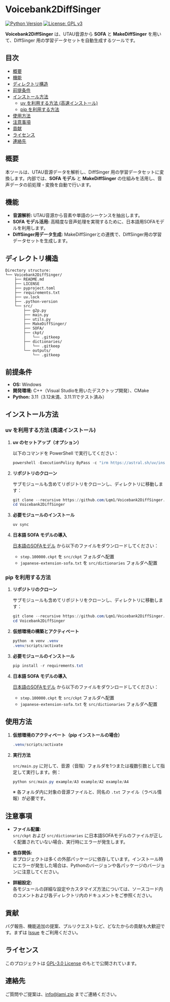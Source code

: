 # Voicebank2DiffSinger

[![Python Version](https://img.shields.io/badge/python-3.11-blue.svg)](https://www.python.org/downloads/release/python-3111/)
[![License: GPL v3](https://img.shields.io/badge/License-GPLv3-blue.svg)](https://www.gnu.org/licenses/gpl-3.0)

**Voicebank2DiffSinger** は、UTAU音源から **SOFA** と **MakeDiffSinger** を用いて、DiffSinger 用の学習データセットを自動生成するツールです。

## 目次

- [概要](#概要)
- [機能](#機能)
- [ディレクトリ構造](#ディレクトリ構造)
- [前提条件](#前提条件)
- [インストール方法](#インストール方法)
  - [uv を利用する方法 (高速インストール)](#uv-を利用する方法-高速インストール)
  - [pip を利用する方法](#pip-を利用する方法)
- [使用方法](#使用方法)
- [注意事項](#注意事項)
- [貢献](#貢献)
- [ライセンス](#ライセンス)
- [連絡先](#連絡先)

## 概要

本ツールは、UTAU音源データを解析し、DiffSinger 用の学習データセットに変換します。内部では、**SOFA モデル** と **MakeDiffSinger** の仕組みを活用し、音声データの前処理・変換を自動で行います。

## 機能

- **音源解析:** UTAU音源から音素や単語のシーケンスを抽出します。
- **SOFA モデル活用:** 高精度な音声処理を実現するために、日本語用SOFAモデルを利用します。
- **DiffSinger用データ生成:** MakeDiffSingerとの連携で、DiffSinger用の学習データセットを生成します。

## ディレクトリ構造

```
Directory structure:
└── Voicebank2DiffSinger/
    ├── README.md
    ├── LICENSE
    ├── pyproject.toml
    ├── requirements.txt
    ├── uv.lock
    ├── .python-version
    └── src/
        ├── g2p.py
        ├── main.py
        ├── utils.py
        ├── MakeDiffSinger/
        ├── SOFA/
        ├── ckpt/
        │   └── .gitkeep
        ├── dictionaries/
        │   └── .gitkeep
        └── outputs/
            └── .gitkeep
```

## 前提条件

- **OS:** Windows
- **開発環境:** C++（Visual Studioを用いたデスクトップ開発）、CMake
- **Python:** 3.11（3.12未満、3.11.11でテスト済み）

## インストール方法

### uv を利用する方法 (高速インストール)

1. **uv のセットアップ（オプション）**

   以下のコマンドを PowerShell で実行してください：

   ```powershell
   powershell -ExecutionPolicy ByPass -c "irm https://astral.sh/uv/install.ps1 | iex"
   ```

2. **リポジトリのクローン**

   サブモジュールも含めてリポジトリをクローンし、ディレクトリに移動します：

   ```powershell
   git clone --recursive https://github.com/Lqm1/Voicebank2DiffSinger.git
   cd Voicebank2DiffSinger
   ```

3. **必要モジュールのインストール**

   ```powershell
   uv sync
   ```

4. **日本語 SOFA モデルの導入**

   [日本語のSOFAモデル](https://github.com/Greenleaf2001/SOFA_Models/releases/tag/JPN_Test2) から以下のファイルをダウンロードしてください：
   
   - `step.100000.ckpt` を `src/ckpt` フォルダへ配置
   - `japanese-extension-sofa.txt` を `src/dictionaries` フォルダへ配置

### pip を利用する方法

1. **リポジトリのクローン**

   サブモジュールも含めてリポジトリをクローンし、ディレクトリに移動します：

   ```powershell
   git clone --recursive https://github.com/Lqm1/Voicebank2DiffSinger.git
   cd Voicebank2DiffSinger
   ```

2. **仮想環境の構築とアクティベート**

   ```powershell
   python -m venv .venv
   .venv/scripts/activate
   ```

3. **必要モジュールのインストール**

   ```powershell
   pip install -r requirements.txt
   ```

4. **日本語 SOFA モデルの導入**

   [日本語のSOFAモデル](https://github.com/Greenleaf2001/SOFA_Models/releases/tag/JPN_Test2) から以下のファイルをダウンロードしてください：
   
   - `step.100000.ckpt` を `src/ckpt` フォルダへ配置
   - `japanese-extension-sofa.txt` を `src/dictionaries` フォルダへ配置

## 使用方法

1. **仮想環境のアクティベート（pip インストールの場合）**

   ```powershell
   .venv/scripts/activate
   ```

2. **実行方法**

   `src/main.py` に対して、音源（音階）フォルダを1つまたは複数引数として指定して実行します。例：

   ```powershell
   python src/main.py example/A3 example/A2 example/A4
   ```

   ※ 各フォルダ内に対象の音源ファイルと、同名の `.txt` ファイル（ラベル情報）が必要です。

## 注意事項

- **ファイル配置:**  
  `src/ckpt` および `src/dictionaries` に日本語SOFAモデルのファイルが正しく配置されていない場合、実行時にエラーが発生します。

- **依存関係:**  
  本プロジェクトは多くの外部パッケージに依存しています。インストール時にエラーが発生した場合は、Pythonのバージョンや各パッケージのバージョンに注意してください。

- **詳細設定:**  
  各モジュールの詳細な設定やカスタマイズ方法については、ソースコード内のコメントおよび各ディレクトリ内のドキュメントをご参照ください。

## 貢献

バグ報告、機能追加の提案、プルリクエストなど、どなたからの貢献も大歓迎です。まずは [Issue](https://github.com/[ユーザー名]/Voicebank2DiffSinger/issues) をご利用ください。

## ライセンス

このプロジェクトは [GPL-3.0 License](https://www.gnu.org/licenses/gpl-3.0) のもとで公開されています。

## 連絡先

ご質問やご提案は、[info@lami.zip](mailto:info@lami.zip) までご連絡ください。
